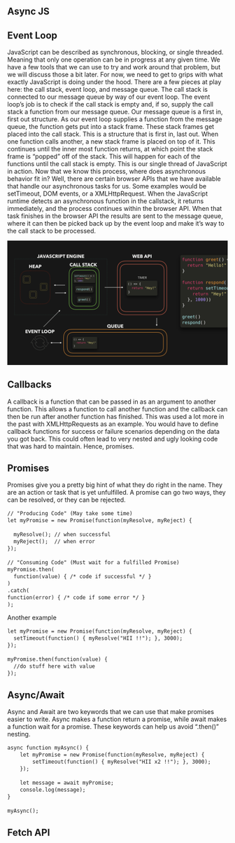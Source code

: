 ## Async JS

## Event Loop
JavaScript can be described as synchronous, blocking, or single threaded. Meaning that only one operation can be in progress at any given time. We have a few tools that we can use to try and work around that problem, but we will discuss those a bit later. 
For now, we need to get to grips with what exactly JavaScript is doing under the hood. There are a few pieces at play here: the call stack, event loop, and message queue.
The call stack is connected to our message queue by way of our event loop. The event loop’s job is to check if the call stack is empty and, if so, supply the call stack a function from our message queue. Our message queue is a first in, first out structure. 
As our event loop supplies a function from the message queue, the function gets put into a stack frame. These stack frames get placed into the call stack. This is a structure that is first in, last out. When one function calls another, a new stack frame is placed on top of it. This continues until the inner most function returns, at which point the stack frame is “popped” off of the stack. This will happen for each of the functions until the call stack is empty. This is our single thread of JavaScript in action. 
Now that we know this process, where does asynchronous behavior fit in? 
Well, there are certain browser APIs that we have available that handle our asynchronous tasks for us. Some examples would be setTimeout, DOM events, or a XMLHttpRequest. When the JavaScript runtime detects an asynchronous function in the callstack, it returns immediately, and the process continues within the browser API. When that task finishes in the browser API the results are sent to the message queue, where it can then be picked back up by the event loop and make it’s way to the call stack to be processed.

<img src="./img/eventLoop.png"/>

## Callbacks
A callback is a function that can be passed in as an argument to another function. This allows a function to call another function and the callback can then be run after another function has finished. This was used a lot more in the past with XMLHttpRequests as an example. You would have to define callback functions for success or failure scenarios depending on the data you got back. This could often lead to very nested and ugly looking code that was hard to maintain. Hence, promises. 

## Promises
Promises give you a pretty big hint of what they do right in the name. They are an action or task that is yet unfulfilled. A promise can go two ways, they can be resolved, or they can be rejected. 

```
// "Producing Code" (May take some time)
let myPromise = new Promise(function(myResolve, myReject) {

  myResolve(); // when successful
  myReject();  // when error
});

// "Consuming Code" (Must wait for a fulfilled Promise)
myPromise.then(
  function(value) { /* code if successful */ } 
)
.catch(
function(error) { /* code if some error */ }
);
```

Another example
```
let myPromise = new Promise(function(myResolve, myReject) {
  setTimeout(function() { myResolve("HII !!"); }, 3000);
});

myPromise.then(function(value) {
  //do stuff here with value
});
```
## Async/Await

Async and Await are two keywords that we can use that make promises easier to write. Async makes a function return a promise, while await makes a function wait for a promise. These keywords can help us avoid “.then()” nesting. 

```
async function myAsync() {
    let myPromise = new Promise(function(myResolve, myReject) {
        setTimeout(function() { myResolve("HII x2 !!"); }, 3000);
    });

    let message = await myPromise;
    console.log(message);
}

myAsync();
```

## Fetch API
